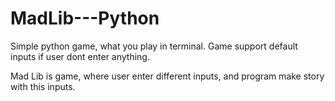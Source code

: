 # MadLib---Python
Simple python game, what you play in terminal.
Game support default inputs if user dont enter anything.

Mad Lib is game, where user enter different inputs, and
program make story with this inputs.

